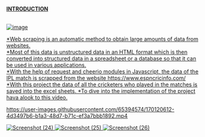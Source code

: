 <b><u>INTRODUCTION<u></b><br/><br />
  
  ![image](https://user-images.githubusercontent.com/65394574/170121667-49478981-6cbf-4d10-814f-7ca05db64c3d.png)


*Web scraping is an automatic method to obtain large amounts of data from websites.<br/>
*Most of this data is unstructured data in an HTML format which is then converted into structured data in a spreadsheet or a database so that it can be used in various applications.<br/>
*With the help of request and cheerio modules in Javascript, the data of the IPL match is scrapped from the website https://www.espncricinfo.com/<br />
*With this project the data of all the cricketers who played in the matches is saved into the excel sheets.
*To dive into the implementation of the project hava alook to this video. 

https://user-images.githubusercontent.com/65394574/170120612-4d3497b6-b1a3-48d7-b71c-ef3a7bbb1892.mp4

  
![Screenshot (24)](https://user-images.githubusercontent.com/65394574/170121970-4eddcaec-5e95-4022-984d-962bd310845d.png)
![Screenshot (25)](https://user-images.githubusercontent.com/65394574/170121977-3c117d7e-05a8-4744-994e-3ae29c172cc5.png)
![Screenshot (26)](https://user-images.githubusercontent.com/65394574/170121980-5381f788-0625-4a5e-be6e-f62f9c5b6228.png)
